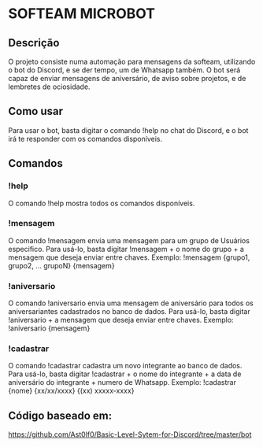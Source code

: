 # SOFTEAM MICROBOT
## Descrição
O projeto consiste numa automação para mensagens da softeam, utilizando o bot do Discord, e se der tempo, um de Whatsapp também. O bot será capaz de enviar mensagens de aniversário, de aviso sobre projetos, e de lembretes de ociosidade.
## Como usar
Para usar o bot, basta digitar o comando !help no chat do Discord, e o bot irá te responder com os comandos disponíveis.
## Comandos
### !help
O comando !help mostra todos os comandos disponíveis.
### !mensagem
O comando !mensagem envia uma mensagem para um grupo de Usuários especifico. Para usá-lo, basta digitar !mensagem + o nome do grupo + a mensagem que deseja enviar entre chaves.
Exemplo: !mensagem {grupo1, grupo2, ... grupoN} {mensagem}
### !aniversario
O comando !aniversario envia uma mensagem de aniversário para todos os aniversariantes cadastrados no banco de dados. Para usá-lo, basta digitar !aniversario + a mensagem que deseja enviar entre chaves.
Exemplo: !aniversario {mensagem}
### !cadastrar
O comando !cadastrar cadastra um novo integrante ao banco de dados. Para usá-lo, basta digitar !cadastrar + o nome do integrante + a data de aniversário do integrante + numero de Whatsapp.
Exemplo: !cadastrar {nome} {xx/xx/xxxx} {(xx) xxxxx-xxxx}

## Código baseado em:
https://github.com/Ast0lf0/Basic-Level-Sytem-for-Discord/tree/master/bot